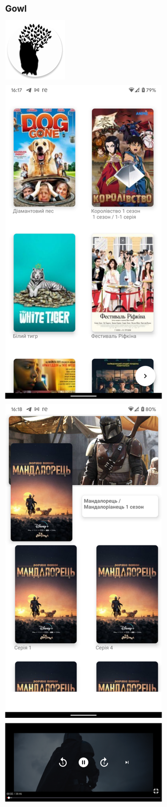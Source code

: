 # Gowl              
![Screenshot](ic_owl_round.png)

![Screenshot](Screenshot_20210312-161749.png)

![Screenshot](Screenshot_20210312-161807.png)

![Screenshot](Screenshot_20210312-161828.png)


